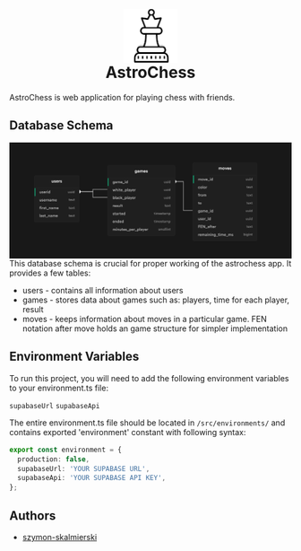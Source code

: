 <p align="center" style="margin-bottom: 0px !important;">
  <img src="/src/assets/images/favicon.png" alt="favicon" align="center">
</p>
<h1 align="center" style="margin-top: 0px !important;">AstroChess</h1>
AstroChess is web application for playing chess with friends.
<br>

## Database Schema

<img src="/src/assets/images/supabase-schema.png" alt="database-schema" align="center">
This database schema is crucial for proper working of the astrochess app. It provides a few tables:
<ul>
  <li>users - contains all information about users</li>
  <li>games - stores data about games such as: players, time for each player, result</li>
  <li>moves - keeps information about moves in a particular game. FEN notation after move holds an game structure for simpler implementation</li>
</ul>

## Environment Variables

To run this project, you will need to add the following environment variables to your environment.ts file:

`supabaseUrl`
`supabaseApi`

The entire environment.ts file should be located in `/src/environments/` and contains exported 'environment' constant with following syntax:

```typescript
export const environment = {
  production: false,
  supabaseUrl: 'YOUR SUPABASE URL',
  supabaseApi: 'YOUR SUPABASE API KEY',
};
```


## Authors

- [szymon-skalmierski](https://github.com/szymon-skalmierski)